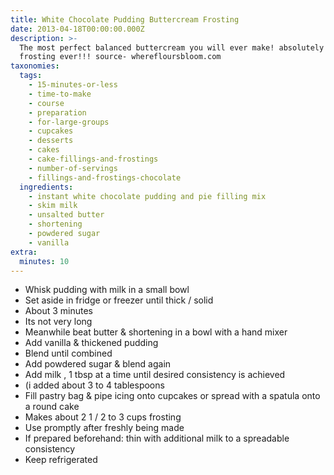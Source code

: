 ```yaml
---
title: White Chocolate Pudding Buttercream Frosting
date: 2013-04-18T00:00:00.000Z
description: >-
  The most perfect balanced buttercream you will ever make! absolutely the best
  frosting ever!!! source- wherefloursbloom.com
taxonomies:
  tags:
    - 15-minutes-or-less
    - time-to-make
    - course
    - preparation
    - for-large-groups
    - cupcakes
    - desserts
    - cakes
    - cake-fillings-and-frostings
    - number-of-servings
    - fillings-and-frostings-chocolate
  ingredients:
    - instant white chocolate pudding and pie filling mix
    - skim milk
    - unsalted butter
    - shortening
    - powdered sugar
    - vanilla
extra:
  minutes: 10
---
```

 - Whisk pudding with milk in a small bowl
 - Set aside in fridge or freezer until thick / solid
 - About 3 minutes
 - Its not very long
 - Meanwhile beat butter & shortening in a bowl with a hand mixer
 - Add vanilla & thickened pudding
 - Blend until combined
 - Add powdered sugar & blend again
 - Add milk , 1 tbsp at a time until desired consistency is achieved
 - (i added about 3 to 4 tablespoons
 - Fill pastry bag & pipe icing onto cupcakes or spread with a spatula onto a round cake
 - Makes about 2 1 / 2 to 3 cups frosting
 - Use promptly after freshly being made
 - If prepared beforehand: thin with additional milk to a spreadable consistency
 - Keep refrigerated
